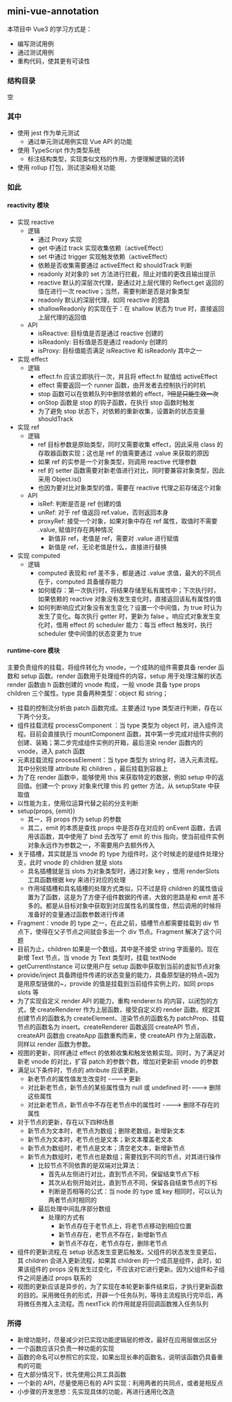 ## mini-vue-annotation

本项目中 Vue3 的学习方式是：

- 编写测试用例
- 通过测试用例
- 重构代码，使其更有可读性

### 结构目录

空

### 其中

- 使用 jest 作为单元测试
  - 通过单元测试用例实现 Vue API 的功能
- 使用 TypeScript 作为类型系统
  - 标注结构类型，实现类似文档的作用，方便理解逻辑的流转
- 使用 rollup 打包，测试渲染相关功能

### 如此

#### reactivity 模块

- 实现 reactive
  - 逻辑
    - 通过 Proxy 实现
    - get 中通过 track 实现收集依赖（activeEffect）
    - set 中通过 trigger 实现触发依赖（activeEffect）
    - 依赖是否收集需要通过 activeEffect 和 shouldTrack 判断
    - readonly 对对象的 set 方法进行拦截，阻止对值的更改且输出提示
    - reactive 默认的深层次代理，是通过对上层代理的 Reflect.get 返回的值在进行一次 reactive；当然，需要判断是否是对象类型
    - readonly 默认的深层代理，如同 reactive 的思路
    - shallowReadonly 的实现在于：在 shallow 状态为 true 时，直接返回上层代理的返回值
  - API
    - isReactive: 目标值是否是通过 reactive 创建的
    - isReadonly: 目标值是否是通过 readonly 创建的
    - isProxy: 目标值能否满足 isReactive 和 isReadonly 其中之一
- 实现 effect
  - 逻辑
    - effect.fn 应该立即执行一次，并且将 effect.fn 赋值给 activeEffect
    - effect 需要返回一个 runner 函数，由开发者去控制执行的时机
    - stop 函数可以在依赖队列中删除依赖的 effect，~~?但是只能生效一次~~
    - onStop 函数是 stop 的钩子函数，在执行 stop 函数时触发
    - 为了避免 stop 状态下，对依赖的重新收集，设置新的状态变量 shouldTrack
- 实现 ref
  - 逻辑
    - ref 目标参数是原始类型，同时又需要收集 effect，因此采用 class 的存取器函数实现；这也是 ref 的值需要通过 .value 来获取的原因
    - 如果 ref 的实参是一个对象类型，则调用 reactive 代理参数
    - ref 的 setter 函数需要对新老值进行对比，同时要兼容对象类型，因此采用 Object.is()
    - 也因为要对比对象类型的值，需要在 reactive 代理之前存储这个对象
  - API
    - isRef: 判断是否是 ref 创建的值
    - unRef: 对于 ref 值返回 ref.value，否则返回本身
    - proxyRef: 接受一个对象，如果对象中存在 ref 属性，取值时不需要 .value, 赋值时存在两种情况
      - 新值非 ref，老值是 ref，需要对 .value 进行赋值
      - 新值是 ref，无论老值是什么，直接进行替换
- 实现 computed
  - 逻辑
    - computed 表现和 ref 差不多，都是通过 .value 求值，最大的不同点在于，computed 具备缓存能力
    - 如何缓存：第一次执行时，将结果存储至私有属性中；下次执行时，如果依赖的 reactive 对象没有发生变化时，直接返回该私有属性的值
    - 如何判断响应式对象没有发生变化？设置一个中间值，为 true 时认为发生了变化。每次执行 getter 时，更新为 false 。响应式对象发生变化时，借用 effect 的 scheduler 能力：每当 effect 触发时，执行 scheduler 使中间值的状态变更为 true

#### runtime-core 模块

主要负责组件的挂载，将组件转化为 vnode，一个成熟的组件需要具备 render 函数和 setup 函数。render 函数用于处理组件的内容，setup 用于处理注解的状态
render 函数由 h 函数创建的 vnode 构成，一般 vnode 具备 type props children 三个属性。type 具备两种类型：object 和 string；

- 挂载的控制流分析由 patch 函数完成。主要通过 type 类型进行判断，存在以下两个分支。
- 组件挂载流程 processComponent ：当 type 类型为 object 时，进入组件流程。目前会直接执行 mountComponent 函数，其中第一步完成对组件实例的创建、装箱；第二步完成组件实例的开箱，最后渲染 render 函数内的 vnode，进入 patch 函数
- 元素挂载流程 processElement：当 type 类型为 string 时，进入元素流程。其中分别处理 attribute 和 children ，最后挂载到容器上
- 为了在 render 函数中，能够使用 this 来获取特定的数据，例如 setup 中的返回值。创建一个 proxy 对象来代理 this 的 getter 方法，从 setupState 中获取值
- 以性能为主，使用位运算代替之前的分支判断
- setup(props, {emit})
  - 其一，将 props 作为 setup 的参数
  - 其二，emit 的本质是查找 props 中是否存在对应的 onEvent 函数，去调用该函数，其中使用了 bind 去改写了 emit 的 this 指向，使当前组件实例对象永远作为参数之一，不需要用户去额外传入
- 关于插槽，其实就是当 vnode 的 type 为组件时，这个时候走的是组件处理分支，此时 vnode 的 children 就是 slots
  - 具名插槽就是当 slots 为对象类型时，通过对象 key ，借用 renderSlots 工具函数根据 key 来进行对应的处理
  - 作用域插槽和具名插槽的处理方式类似，只不过是将 children 的属性值设置为了函数，这是为了方便子组件数据的传递，大致的思路是和 emit 差不多的。都是从目标对象中获取到对应属性名的属性值，然后调用的时候将准备好的变量通过函数参数进行传递
- Fragment：vnode 的 type 之一，在此之前，插槽节点都需要挂载到 div 节点下，使得在父子节点之间就会多出一个 div 节点。Fragment 解决了这个问题
- 目前为止，children 如果是一个数组，其中是不接受 string 字面量的。现在新增 Text 节点，当 vnode 为 Text 类型时，挂载 textNode
- getCurrentInstance 可以使用户在 setup 函数中获取到当前的虚拟节点对象
- provide/inject 具备跨组件传递的状态变量的能力，具备原型链的特点~因为是用原型链做的~，provide 的值是挂载到当前组件实例上的，如同 props slots 等
- 为了实现自定义 render API 的能力，重构 renderer.ts 的内容，以闭包的方式，使 createRenderer 作为上层函数，接受自定义的 render 函数。规定其创建节点的函数名为 createElement、渲染节点的函数名为 patchProp、挂载节点的函数名为 insert。createRenderer 函数返回 createAPI 节点，createAPI 函数由 createApp 函数重构而来，使 createAPI 作为上层函数，同样以 render 函数为参数。
- 视图的更新，同样通过 effect 的依赖收集和触发依赖实现。同时，为了满足对新老 vnode 的对比，扩容 patch 的参数个数，增加对更新前 vnode 的参数
- 满足以下条件时，节点的 attribute 应该更新。
  - 新老节点的属性值发生改变时 ----> 更新
  - 对比新老节点，新节点的某些属性值为 null 或 undefined 时----> 删除这些属性
  - 对比新老节点，新节点中不存在老节点中的属性时 ----> 删除不存在的属性
- 对于节点的更新，存在以下四种场景
  - 新节点为文本时，老节点为数组；删除老数组，新增新文本
  - 新节点为文本时，老节点也是文本；新文本覆盖老文本
  - 新节点为数组时，老节点是文本；清空老文本，新增新节点
  - 新节点为数组时，老节点也是数组；需要找到不同的节点，对其进行操作
    - 比较节点不同依靠的是双端对比算法：
      - 首先从左侧进行对比，直到节点不同，保留结束节点下标
      - 其次从右侧开始对比，直到节点不同，保留各自结束节点的下标
      - 判断是否相等的公式：当 node 的 type 或 key 相同时，可以认为两者节点时相同的
    - 最后处理中间乱序部分数组
      - 处理的方式有
        - 新节点存在于老节点上，将老节点移动到相应位置
        - 新节点存在，老节点不存在，新增新节点
        - 新节点不存在，老节点存在，删除老节点
- 组件的更新流程,在 setup 状态发生变更后触发。父组件的状态发生变更后，其 children 会进入更新流程，如果其 children 的一个成员是组件，此时，如果该组件的 props 没有发生过变化，不应该对它进行更新。因为父组件和子组件之间是通过 props 联系的
- 视图的更新应该是异步的，为了实现在本轮更新事件结束后，才执行更新函数的目的。采用微任务的形式，开辟一个任务队列，等待主流程执行完毕后，再将微任务推入主流程。而 nextTick 的作用就是将回调函数推入任务队列

### 所得

- 新增功能时，尽量减少对已实现功能逻辑层的修改，最好在应用层做出区分
- 一个函数应该只负责一种功能的实现
- 函数的命名可以参照它的实现，如果出现长串的函数名，说明该函数仍具备重构的可能
- 在大部分情况下，优先使用公共工具函数
- 一个新的 API，尽量使用已有的 API 实现：利用两者的共同点，或者是相反点
- 小步骤的开发思想：先实现具体的功能，再进行通用化改造

